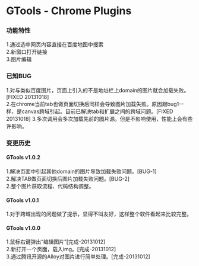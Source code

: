 GTools - Chrome Plugins 
===========================

### 功能特性

1.通过选中网页内容直接在百度地图中搜索   
2.新窗口打开链接   
3.图片编辑   

### 已知BUG
1.对与类似百度图片，页面上引入的不是地址栏上domain的图片就会加载失败。[FIXED 20131018]  
2.在chrome当前tab也做页面切换后同样会导致图片加载失败。原因跟bug1一样，是canvas跨域引起。目前已解决tab和扩展之间的跨域问题。[FIXED 20131018] 
3.多次调用会多次加载先前的图片源。但是不影响使用，性能上会有些许影响。  


### 变更历史

#### GTools v1.0.2
1.解决页面中引起其他domain的图片导致加载失败问题。[BUG-1]   
2.解决TAB做页面切换后图片加载失败问题。[BUG-2]   
2.整个图片获取流程、代码结构调整。   

#### GTools v1.0.1
1.对于跨域出现的问题做了提示，显得不叫友好，这样整个软件看起来比较完整。   

#### GTools v1.0.0
1.鼠标右键弹出“编辑图片”[完成-20131012]   
2.新打开一个页面，载入img。[完成-20131012]   
3.通过腾讯开源的Alloy对图片进行简单处理。[完成-20131012]   
